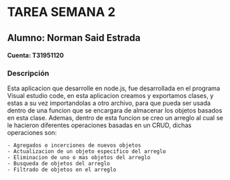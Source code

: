 # TAREA SEMANA 2

## Alumno: Norman Said Estrada
#### Cuenta: T31951120

### Descripción
Esta aplicacion que desarrolle en node.js, fue desarrollada en el programa Visual estudio code, en esta aplicacion creamos y exportamos clases, y estas a su vez importandolas a otro archivo, para que pueda ser usada dentro de una funcion que se encargara de almacenar los objetos basados en esta clase. Ademas, dentro de esta funcion se creo un arreglo al cual se le hacieron diferentes operaciones basadas en un CRUD, dichas operaciones son:
        
    - Agregados o incerciones de nuevos objetos
    - Actualizacion de un objeto especifico del arreglo
    - Eliminacion de uno o mas objetos del arreglo
    - Busqueda de objetos del arreglo
    - Filtrado de objetos en el arreglo

